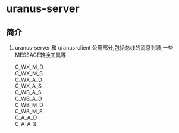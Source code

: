 uranus-server
========================

简介
--------------------------

1. uranus-server 和 uranus-client 公用部分,包括总线的消息封装,一些MESSAGE转换工具等


    C_WX_M_D  
    C_WX_M_S  
    C_WX_A_D  
    C_WX_A_S  
    C_WB_A_S  
    C_WB_A_D  
    C_WB_M_D  
    C_WB_M_S  
    C_A_A_D   
    C_A_A_S   

